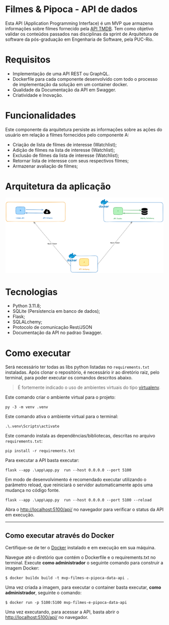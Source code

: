 # Filmes & Pipoca - API de dados

Esta API (Application Programming Interface) é um MVP que armazena informações sobre filmes fornecido pela [API TMDB](https://developer.themoviedb.org/reference/intro/getting-started).
Tem como objetivo validar os conteúdos passados nas disciplinas da sprint de Arquitetura de software da pós-graduação em Engenharia de Software, pela PUC-Rio.

# Requisitos

- Implementação de uma API REST ou GraphQL.
- Dockerfile para cada componente desenvolvido com todo o processo de implementação da solução em um container docker.
- Qualidade da Documentação da API em Swagger.
- Criatividade e Inovação.

# Funcionalidades

Este componente da arquitetura persiste as informações sobre as ações do usuário em relação a filmes fornecidos pelo componente A:

- Criação de lista de filmes de interesse (Watchlist);
- Adição de filmes na lista de interesse (Watchlist);
- Exclusão de filmes da lista de interesse (Watchlist);
- Retornar lista de interesse com seus respectivos filmes;
- Armazenar avaliação de filmes;

# Arquitetura da aplicação

![fluxograma](https://github.com/jonathangsilveira/mvp-filmes-e-pipoca-gateway-api/blob/main/fluxograma.png)

# Tecnologias

- Python 3.11.8;
- SQLite (Persistencia em banco de dados);
- Flask;
- SQLALchemy;
- Protocolo de comunicação Rest/JSON
- Documentação da API no padrao Swagger.

# Como executar

Será necessário ter todas as libs python listadas no `requirements.txt` instaladas.
Após clonar o repositório, é necessário ir ao diretório raiz, pelo terminal, para poder executar os comandos descritos abaixo.

> É fortemente indicado o uso de ambientes virtuais do tipo [virtualenv](https://virtualenv.pypa.io/en/latest/installation.html).

Este comando criar o ambiente virtual para o projeto:

```
py -3 -m venv .venv
```

Este comando ativa o ambiente virtual para o terminal:

```
.\.venv\Scripts\activate
```

Este comando instala as dependências/bibliotecas, descritas no arquivo `requirements.txt`:

```
pip install -r requirements.txt
```

Para executar a API basta executar:

```
flask --app .\app\app.py  run --host 0.0.0.0 --port 5100
```

Em modo de desenvolvimento é recomendado executar utilizando o parâmetro reload, que reiniciará o servidor
automaticamente após uma mudança no código fonte. 

```
flask --app .\app\app.py  run --host 0.0.0.0 --port 5100 --reload
```

Abra o [http://localhost:5100/api/](http://localhost:5100/api) no navegador para verificar o status da API em execução.

---
## Como executar através do Docker

Certifique-se de ter o [Docker](https://docs.docker.com/engine/install/) instalado e em execução em sua máquina.

Navegue até o diretório que contém o Dockerfile e o requirements.txt no terminal.
Execute **como administrador** o seguinte comando para construir a imagem Docker:

```
$ docker buildx build -t mvp-filmes-e-pipoca-data-api .
```

Uma vez criada a imagem, para executar o container basta executar, **como administrador**, seguinte o comando:

```
$ docker run -p 5100:5100 mvp-filmes-e-pipoca-data-api
```

Uma vez executando, para acessar a API, basta abrir o [http://localhost:5100/api/](http://localhost:5100/api/) no navegador.
